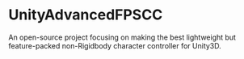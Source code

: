 # UnityAdvancedFPSCC
An open-source project focusing on making the best lightweight but feature-packed non-Rigidbody character controller for Unity3D.
